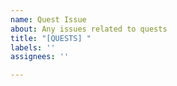 ```yaml
---
name: Quest Issue
about: Any issues related to quests
title: "[QUESTS] "
labels: ''
assignees: ''

---
```



